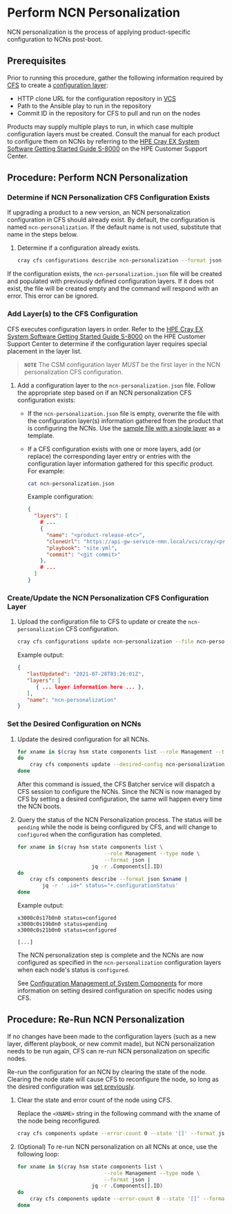 # Perform NCN Personalization

NCN personalization is the process of applying product-specific configuration
to NCNs post-boot.

## Prerequisites

Prior to running this procedure, gather the following
information required by [CFS](../configuration_management/Configuration_Management.md)
to create a [configuration layer](../configuration_management/Configuration_Layers.md):

* HTTP clone URL for the configuration repository in [VCS](../configuration_management/Version_Control_Service_VCS.md)
* Path to the Ansible play to run in the repository
* Commit ID in the repository for CFS to pull and run on the nodes

Products may supply multiple plays to run, in which case multiple configuration
layers must be created. Consult the manual for each product to configure them on
NCNs by referring to the [HPE Cray EX System Software Getting Started Guide
S-8000](https://www.hpe.com/support/ex-S-8000) on the HPE Customer Support Center.

## Procedure: Perform NCN Personalization

### Determine if NCN Personalization CFS Configuration Exists

If upgrading a product to a new version, an NCN personalization configuration in
CFS should already exist. By default, the configuration is named
`ncn-personalization`. If the default name is not used, substitute that name in
the steps below.

1. Determine if a configuration already exists.

   ```bash
   cray cfs configurations describe ncn-personalization --format json > ncn-personalization.json
   ```

If the configuration exists, the `ncn-personalization.json` file will be
created and populated with previously defined configuration layers. If it does
not exist, the file will be created empty and the command will respond with an
error. This error can be ignored.

### Add Layer(s) to the CFS Configuration

CFS executes configuration layers in order. Refer to the
[HPE Cray EX System Software Getting Started Guide S-8000](https://www.hpe.com/support/ex-S-8000)
on the HPE Customer Support Center to determine if the
configuration layer requires special placement in the layer list.

> **`NOTE`** The CSM configuration layer _MUST_ be the first layer in the
> NCN personalization CFS configuration.

1. Add a configuration layer to the `ncn-personalization.json` file. Follow the
   appropriate step based on if an NCN personalization CFS configuration exists:
   * If the `ncn-personalization.json` file is empty, overwrite the file with
     the configuration layer(s) information gathered from the product that is
     configuring the NCNs. Use the [sample file with a single layer](../configuration_management/Configuration_Layers.md#example-configuration-single-layer)
     as a template.
   * If a CFS configuration exists with one or more layers, add (or replace)
     the corresponding layer entry or entries with the configuration layer
     information gathered for this specific product. For example:

        ```bash
        cat ncn-personalization.json
        ```

        Example configuration:

        ```json
        {
          "layers": [
            # ...
            {
              "name": "<product-release-etc>",
              "cloneUrl": "https://api-gw-service-nmn.local/vcs/cray/<product>-config-management.git",
              "playbook": "site.yml",
              "commit": "<git commit>"
            },
            # ...
          ]
        }
        ```

### Create/Update the NCN Personalization CFS Configuration Layer

1. Upload the configuration file to CFS to update or create the
   `ncn-personalization` CFS configuration.

   ```bash
   cray cfs configurations update ncn-personalization --file ncn-personalization.json --format json
   ```

   Example output:

   ```json
   {
      "lastUpdated": "2021-07-28T03:26:01Z",
      "layers": [
         { ... layer information here ... },
      ],
      "name": "ncn-personalization"
   }
   ```

### Set the Desired Configuration on NCNs

1. Update the desired configuration for all NCNs.

   ```bash
   for xname in $(cray hsm state components list --role Management --type node --format json | jq -r .Components[].ID)
   do
       cray cfs components update --desired-config ncn-personalization --enabled true --format json $xname
   done
   ```

   After this command is issued, the CFS Batcher service will dispatch a CFS
   session to configure the NCNs. Since the NCN is now managed by CFS by setting
   a desired configuration, the same will happen every time the NCN boots.

1. Query the status of the NCN Personalization process. The status will be
   `pending` while the node is being configured by CFS, and will change to
   `configured` when the configuration has completed.

   ```bash
   for xname in $(cray hsm state components list \
                               --role Management --type node \
                               --format json |
                           jq -r .Components[].ID)
   do
       cray cfs components describe --format json $xname |
           jq -r ' .id+" status="+.configurationStatus'
   done
   ```

   Example output:

   ```text
   x3000c0s17b0n0 status=configured
   x3000c0s19b0n0 status=pending
   x3000c0s21b0n0 status=configured

   [...]
   ```

   The NCN personalization step is complete and the NCNs are now configured as
   specified in the `ncn-personalization` configuration layers when each node's
   status is `configured`.

   See [Configuration Management of System Components](../configuration_management/Configuration_Management_of_System_Components.md)
   for more information on setting desired configuration on specific nodes using
   CFS.

## Procedure: Re-Run NCN Personalization

If no changes have been made to the configuration layers (such as a new layer,
different playbook, or new commit made), but NCN personalization needs to be
run again, CFS can re-run NCN personalization on specific nodes.

Re-run the configuration for an NCN by clearing the state of the node. Clearing
the node state will cause CFS to reconfigure the node, so long as the desired
configuration was [set previously](#set-the-desired-configuration-on-ncns).

1. Clear the state and error count of the node using CFS.

   Replace the `<XNAME>` string in the following command with the xname of the node
   being reconfigured.

   ```bash
   cray cfs components update --error-count 0 --state '[]' --format json <XNAME>
   ```

1. (Optional) To re-run NCN personalization on all NCNs at once, use the
   following loop:

   ```bash
   for xname in $(cray hsm state components list \
                               --role Management --type node \
                               --format json |
                           jq -r .Components[].ID)
   do
       cray cfs components update --error-count 0 --state '[]' --format json $xname
   done
   ```
